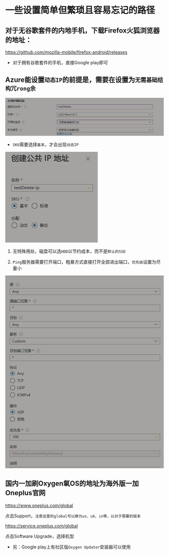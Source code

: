 # 一些设置简单但繁琐且容易忘记的路径



## 对于无谷歌套件的内地手机，下载Firefox火狐浏览器的地址：

https://github.com/mozilla-mobile/firefox-android/releases

- 对于拥有谷歌套件的手机，直接Google play即可
  

## Azure能设置`动态IP`的前提是，需要在设置为`无需基础结构冗rong余`

![Example Image](/Pictures/屏幕截图%202024-06-22%20230944.png)


- `SKU`需要选择`基本`，才会出现`动态IP`

![Example Image](/Pictures/屏幕截图%202024-06-22%20230716.png)

1. 无特殊用处，磁盘可以选`HDD`以节约成本，而不是`默认的SSD` 




2. `Ping`服务器需要打开端口，粗暴方式直接打开全部进出端口，`优先级`设置为尽量小


![Example Image](/Pictures/屏幕截图%202024-06-22%20231818.png)



## 国内一加刷Oxygen氧OS的地址为海外版一加Oneplus官网

https://www.oneplus.com/global

点击Support，`注意这里的global可以换为us、uk、in等，以对于需要的版本`

https://service.oneplus.com/global

点击Software Upgrade，选择机型



- 另：Google play上有社区版`Oxygen Updater`安装器可以使用









